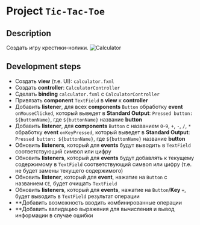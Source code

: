 # Project `Tic-Tac-Toe`
## Description
Создать игру крестики-нолики.
![Сalculator](/res/img/gui-tictactoe.png)


## Development steps
- Создать **view** (т.е. UI): `calculator.fxml`
- Создать **controller**: `CalculatorController`
- Сделать **binding** `calculator.fxml` c `CalculatorController`
- Привязать **component** `TextField` в **view** к **controller**
- Добавить **listener**, для всех **components** `Button`  обработку **event** `onMouseClicked`, который выведет в **Standard Output**: `Pressed button: ${buttonName}`, где `${buttonName}` название **button**
- Добавить **listener**, для  **components** `Button` с названием `0`-`9`, `+`, `-`, `/`, `*`  обработку **event** `onKeyPressed`, который выведет в **Standard Output**: `Pressed button: ${buttonName}`, где `${buttonName}` название **button**
- Обновить **listeners**, который для **events** будут выводить в `TextField` соответствующий символ или цифру
- Обновить **listeners**, который для **events** будут добавлять к текущему содержимому в `TextField` соответствующий символ или цифру (т.е. не будет замены текущего содержимого)
- Обновить **listener**, который для **event**, нажатие на `Button` с названием `CE`, будет очищать `TextField`
- Обновить **listeners**, который для **events**, нажатие на `Button`/**Key** `=`, будет выводить в `TextField` результат операции
- **Добавить возможность вводить комбинированные операции
- **Добавить валидацию выражения для вычисления и вывод информации в случае ошибки